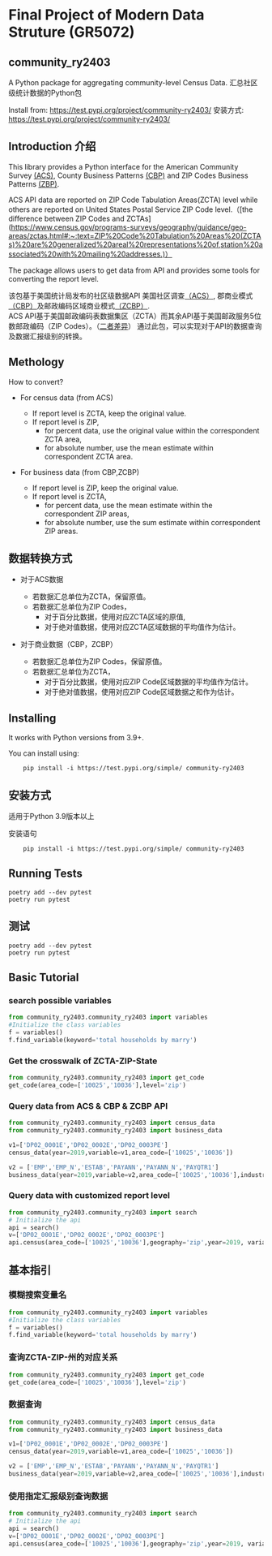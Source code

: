 Final Project of Modern Data Struture (GR5072)
=============
community_ry2403
------------

A Python package for aggregating community-level Census Data.
汇总社区级统计数据的Python包

Install from: https://test.pypi.org/project/community-ry2403/
安装方式: https://test.pypi.org/project/community-ry2403/

Introduction 介绍
------------

This library provides a Python interface for the American Community Survey [(ACS)](https://www.census.gov/data/developers/data-sets/acs-5year.html), County Business Patterns [(CBP)](https://www.census.gov/data/developers/data-sets/cbp-nonemp-zbp/cbp-api.html)  and ZIP Codes Business Patterns [(ZBP)](https://www.census.gov/data/developers/data-sets/cbp-nonemp-zbp/zbp-api.html).          

ACS API data are reported on ZIP Code Tabulation Areas(ZCTA) level while others are reported on United States Postal Service ZIP Code level.（[the difference between ZIP Codes and ZCTAs] (https://www.census.gov/programs-surveys/geography/guidance/geo-areas/zctas.html#:~:text=ZIP%20Code%20Tabulation%20Areas%20(ZCTAs)%20are%20generalized%20areal%20representations%20of,station%20associated%20with%20mailing%20addresses.)）      

The package allows users to get data from API and provides some tools for converting the report level.   

该包基于美国统计局发布的社区级数据API 美国社区调查[（ACS）](https://www.census.gov/data/developers/data-sets/acs-5year.html), 郡商业模式[（CBP）](https://www.census.gov/data/developers/data-sets/cbp-nonemp-zbp/cbp-api.html)及邮政编码区域商业模式[（ZCBP）](https://www.census.gov/data/developers/data-sets/cbp-nonemp-zbp/zbp-api.html).  
ACS API基于美国邮政编码表数据集区（ZCTA）而其余API基于美国邮政服务5位数邮政编码（ZIP Codes）。（[二者差异](https://www.census.gov/programs-surveys/geography/guidance/geo-areas/zctas.html#:~:text=ZIP%20Code%20Tabulation%20Areas%20(ZCTAs)%20are%20generalized%20areal%20representations%20of,station%20associated%20with%20mailing%20addresses.)）
通过此包，可以实现对于API的数据查询及数据汇报级别的转换。

Methology 
------------
How to convert?
* For census data (from ACS)
    - If report level is ZCTA, keep the original value.
    - If report level is ZIP, 
        - for percent data, use the original value within the correspondent ZCTA area, 
        - for absolute number, use the mean estimate within correspondent ZCTA area.

* For business data (from CBP,ZCBP)
    - If report level is ZIP, keep the original value.
    - If report level is ZCTA, 
        - for percent data, use the mean estimate within the correspondent ZIP areas, 
        - for absolute number, use the sum estimate within correspondent ZIP areas.

数据转换方式
------------
* 对于ACS数据
    - 若数据汇总单位为ZCTA，保留原值。
    - 若数据汇总单位为ZIP Codes， 
        - 对于百分比数据，使用对应ZCTA区域的原值, 
        - 对于绝对值数据，使用对应ZCTA区域数据的平均值作为估计。

* 对于商业数据（CBP，ZCBP）
    - 若数据汇总单位为ZIP Codes，保留原值。
    - 若数据汇总单位为ZCTA， 
        - 对于百分比数据，使用对应ZIP Code区域数据的平均值作为估计。
        - 对于绝对值数据，使用对应ZIP Code区域数据之和作为估计。


Installing 
----------

It works with Python versions from 3.9+.

You can install using:
```shell
    pip install -i https://test.pypi.org/simple/ community-ry2403
```

安装方式
----------

适用于Python 3.9版本以上

安装语句
```shell
    pip install -i https://test.pypi.org/simple/ community-ry2403
```

Running Tests
-------------

```shell
poetry add --dev pytest
poetry run pytest
```

测试
-------------

```shell
poetry add --dev pytest
poetry run pytest
```

Basic Tutorial 
--------------


### search possible variables

```python
from community_ry2403.community_ry2403 import variables
#Initialize the class variables
f = variables()   
f.find_variable(keyword='total households by marry')
```

### Get the crosswalk of ZCTA-ZIP-State

```python
from community_ry2403.community_ry2403 import get_code
get_code(area_code=['10025','10036'],level='zip')
```

### Query data from ACS & CBP & ZCBP API

```python
from community_ry2403.community_ry2403 import census_data        
from community_ry2403.community_ry2403 import business_data        

v1=['DP02_0001E','DP02_0002E','DP02_0003PE']
census_data(year=2019,variable=v1,area_code=['10025','10036'])       

v2 = ['EMP','EMP_N','ESTAB','PAYANN','PAYANN_N','PAYQTR1']
business_data(year=2019,variable=v2,area_code=['10025','10036'],industry=72)

```

### Query data with customized report level
```python
from community_ry2403.community_ry2403 import search
# Initialize the api
api = search()  
v=['DP02_0001E','DP02_0002E','DP02_0003PE']
api.census(area_code=['10025','10036'],geography='zip',year=2019, variable=v)
```

基本指引
--------------


### 模糊搜索变量名

```python
from community_ry2403.community_ry2403 import variables
#Initialize the class variables
f = variables()   
f.find_variable(keyword='total households by marry')
```

### 查询ZCTA-ZIP-州的对应关系

```python
from community_ry2403.community_ry2403 import get_code
get_code(area_code=['10025','10036'],level='zip')
```

### 数据查询

```python
from community_ry2403.community_ry2403 import census_data        
from community_ry2403.community_ry2403 import business_data        

v1=['DP02_0001E','DP02_0002E','DP02_0003PE']
census_data(year=2019,variable=v1,area_code=['10025','10036'])       

v2 = ['EMP','EMP_N','ESTAB','PAYANN','PAYANN_N','PAYQTR1']
business_data(year=2019,variable=v2,area_code=['10025','10036'],industry=72)

```

### 使用指定汇报级别查询数据
```python
from community_ry2403.community_ry2403 import search
# Initialize the api
api = search()  
v=['DP02_0001E','DP02_0002E','DP02_0003PE']
api.census(area_code=['10025','10036'],geography='zip',year=2019, variable=v)
```
